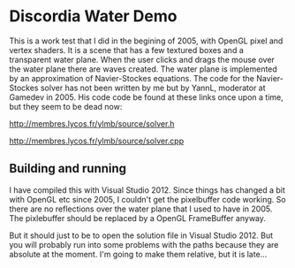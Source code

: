 Discordia Water Demo
=========================================

This is a work test that I did in the begining of 2005, with OpenGL pixel and vertex shaders. It is a scene that has a few textured boxes and a transparent water plane. When the user clicks and drags the mouse over the water plane there are waves created. The water plane is implemented by an approximation of Navier-Stockes equations. The code for the Navier-Stockes solver has not been written by me but by YannL, moderator at Gamedev in 2005. His code code be found at these links once upon a time, but they seem to be dead now:

http://membres.lycos.fr/ylmb/source/solver.h

http://membres.lycos.fr/ylmb/source/solver.cpp

Building and running
---------------------------------------------
I have compiled this with Visual Studio 2012. Since things has changed a bit with OpenGL  etc since 2005, I couldn't get the pixelbuffer code working. So there are no reflections over the water plane that I used to have in 2005. The pixlebuffer should be replaced by a OpenGL FrameBuffer anyway.

But it should just to be to open the solution file in Visual Studio 2012. But you will probably run into some problems with the paths because they are absolute at the moment. I'm going to make them relative, but it is late...